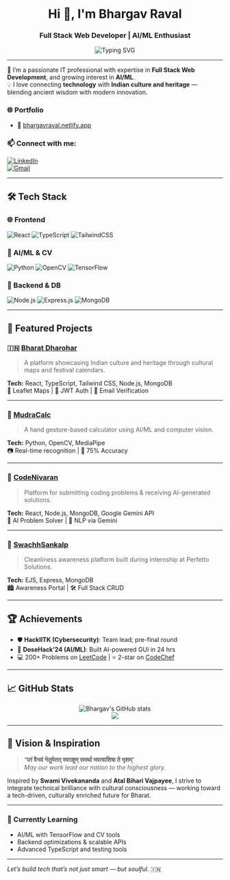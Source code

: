 <h1 align="center">Hi 👋, I'm Bhargav Raval</h1>
<h3 align="center">Full Stack Web Developer | AI/ML Enthusiast</h3>

<p align="center">
  <img src="https://readme-typing-svg.herokuapp.com?font=Fira+Code&duration=3000&pause=1000&color=00A3FF&center=true&vCenter=true&width=435&lines=Full+Stack+Developer;AI+%26+ML+Explorer;Building+India-centric+Tech" alt="Typing SVG" />
</p>

---

🔭 I’m a passionate IT professional with expertise in **Full Stack Web Development**, and growing interest in **AI/ML**.  
💡 I love connecting **technology** with **Indian culture and heritage** — blending ancient wisdom with modern innovation.

### 🌐 Portfolio
- 🔗 [bhargavraval.netlify.app](https://bhargavraval.netlify.app/)

### 📫 Connect with me:
[![LinkedIn](https://img.shields.io/badge/LinkedIn-blue?style=for-the-badge&logo=linkedin)](https://linkedin.com/in/-bhargavraval-)  
[![Gmail](https://img.shields.io/badge/Gmail-red?style=for-the-badge&logo=gmail)](mailto:bhargavraval27473@gmail.com)

---

## 🛠️ Tech Stack

### 🌐 Frontend
![React](https://img.shields.io/badge/-React-61DAFB?logo=react&logoColor=black&style=flat)
![TypeScript](https://img.shields.io/badge/-TypeScript-3178C6?logo=typescript&logoColor=white&style=flat)
![TailwindCSS](https://img.shields.io/badge/-TailwindCSS-38B2AC?logo=tailwind-css&logoColor=white&style=flat)

### 🧠 AI/ML & CV
![Python](https://img.shields.io/badge/-Python-3776AB?logo=python&logoColor=white&style=flat)
![OpenCV](https://img.shields.io/badge/-OpenCV-5C3EE8?logo=opencv&logoColor=white&style=flat)
![TensorFlow](https://img.shields.io/badge/-TensorFlow-FF6F00?logo=tensorflow&logoColor=white&style=flat)

### 🔧 Backend & DB
![Node.js](https://img.shields.io/badge/-Node.js-339933?logo=node.js&logoColor=white&style=flat)
![Express.js](https://img.shields.io/badge/-Express.js-black?logo=express&logoColor=white&style=flat)
![MongoDB](https://img.shields.io/badge/-MongoDB-47A248?logo=mongodb&logoColor=white&style=flat)

---

## 🚀 Featured Projects

### 🇮🇳 [Bharat Dharohar](https://github.com/BhargavRaval15/Bharat-Dharohar)
> A platform showcasing Indian culture and heritage through cultural maps and festival calendars.

**Tech:** React, TypeScript, Tailwind CSS, Node.js, MongoDB  
📌 Leaflet Maps | 🔐 JWT Auth | 📧 Email Verification

---

### 🧠 [MudraCalc](https://github.com/BhargavRaval15/MudraCalc)
> A hand gesture-based calculator using AI/ML and computer vision.

**Tech:** Python, OpenCV, MediaPipe  
📷 Real-time recognition | 🤖 75% Accuracy

---

### 🧠 [CodeNivaran](https://github.com/BhargavRaval15/CodeNivaran)
> Platform for submitting coding problems & receiving AI-generated solutions.

**Tech:** React, Node.js, MongoDB, Google Gemini API  
💬 AI Problem Solver | 🧠 NLP via Gemini

---

### 🧹 [SwachhSankalp](https://github.com/BhargavRaval15/SwachhSankalp)
> Cleanliness awareness platform built during internship at Perfetto Solutions.

**Tech:** EJS, Express, MongoDB  
🏙️ Awareness Portal | 🛠️ Full Stack CRUD

---

## 🏆 Achievements
- 🛡️ **HackIITK (Cybersecurity)**: Team lead; pre-final round
- 🤖 **DoseHack’24 (AI/ML)**: Built AI-powered GUI in 24 hrs
- 💻 200+ Problems on [LeetCode](https://leetcode.com/u/BhargavRaval15/) | ⭐ 2-star on [CodeChef](https://www.codechef.com/users/bhargavraval)

---

## 📈 GitHub Stats
<p align="center">
  <img src="https://github-readme-stats.vercel.app/api?username=BhargavRaval15&show_icons=true&theme=radical" alt="Bhargav's GitHub stats" />
  <br />
  <img src="https://github-readme-streak-stats.herokuapp.com/?user=BhargavRaval15&theme=radical" />
</p>

---

## 🧠 Vision & Inspiration

> “**परं वैभवं नेतुमेतत् स्वराष्ट्रम् समर्था भवत्वाशिषा ते भृशम्**”  
> *May our work lead our nation to the highest glory.*

Inspired by **Swami Vivekananda** and **Atal Bihari Vajpayee**, I strive to integrate technical brilliance with cultural consciousness — working toward a tech-driven, culturally enriched future for Bharat.

---

### 🌱 Currently Learning
- AI/ML with TensorFlow and CV tools  
- Backend optimizations & scalable APIs  
- Advanced TypeScript and testing tools  

---

*Let’s build tech that’s not just smart — but soulful.* 🇮🇳
